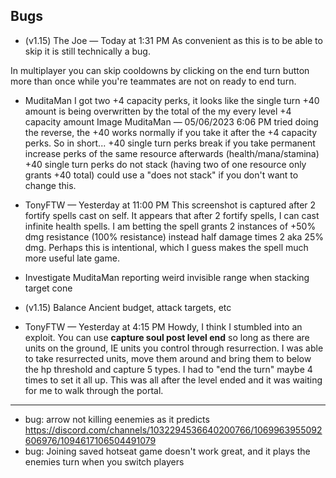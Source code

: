 ## Bugs
- (v1.15) The Joe — Today at 1:31 PM
As convenient as this is to be able to skip it is still technically a bug.

In multiplayer you can skip cooldowns by clicking on the end turn button more than once while you're teammates are not on ready to end turn.
- MuditaMan
I got two +4 capacity perks, it looks like the single turn +40 amount is being overwritten by the total of the my every level +4 capacity amount
Image
MuditaMan — 05/06/2023 6:06 PM
tried doing the reverse, the +40 works normally if you take it after the +4 capacity perks. So in short...
+40 single turn perks break if you take permanent increase perks of the same resource afterwards (health/mana/stamina)
+40 single turn perks do not stack (having two of one resource only grants +40 total) could use a "does not stack" if you don't want to change this. 

- TonyFTW — Yesterday at 11:00 PM
This screenshot is captured after 2 fortify spells cast on self. It appears that after 2 fortify spells, I can cast infinite health spells. I am betting the spell grants 2 instances of +50% dmg resistance (100% resistance) instead half damage times 2 aka 25% dmg. Perhaps this is intentional, which I guess makes the spell much more useful late game. 
- Investigate MuditaMan reporting weird invisible range when stacking target cone
- (v1.15) Balance Ancient budget, attack targets, etc
- TonyFTW — Yesterday at 4:15 PM
Howdy, I think I stumbled into an exploit. You can use **capture soul post level end** so long as there are units on the ground, IE units you control through resurrection. I was able to take resurrected units, move them around and bring them to below the hp threshold and capture 5 types. I had to "end the turn" maybe 4 times to set it all up. This was all after the level ended and it was waiting for me to walk through the portal.


---
- bug: arrow not killing eenemies as it predicts https://discord.com/channels/1032294536640200766/1069963955092606976/1094617106504491079
- bug: Joining saved hotseat game doesn't work great, and it plays the enemies turn when you switch players